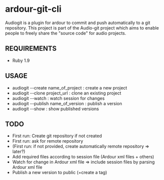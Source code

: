 ardour-git-cli
==============

Audiogit is a plugin for ardour to commit and push automatically to a git repository.
This project is part of the Audio-git project which aims to enable people to freely share the "source code" for audio projects.

REQUIREMENTS
------------

* Ruby 1.9

USAGE
-----

* audiogit --create name_of_project : create a new project
* audiogit --clone project_url  : clone an existing project
* audiogit --watch : watch session for changes
* audiogit --publish name_of_version : publish a version
* audiogit --show : show published versions

TODO
----

* First run: Create git repository if not created
* First run: ask for remote repository
* (First run: if not provided, create automatically remote repository => later?)
* Add required files according to session file (Ardour xml files + others)
* Watch for change in Ardour xml file => include session files by parsing Ardour xml file
* Publish a new version to public (=create a tag)
